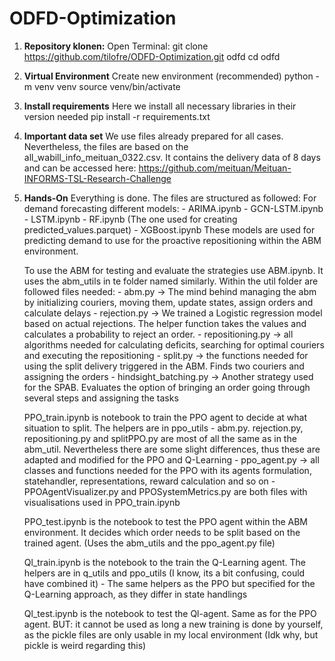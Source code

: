 # ODFD-Optimization


1. **Repository klonen:**
    Open Terminal:
    git clone https://github.com/tilofre/ODFD-Optimization.git odfd
    cd odfd

2. **Virtual Environment**
    Create new environment (recommended)
    python -m venv venv
    source venv/bin/activate 

3. **Install requirements**
    Here we install all necessary libraries in their version needed
    pip install -r requirements.txt

4. **Important data set**
    We use files already prepared for all cases. Nevertheless, the files are based on the all_wabill_info_meituan_0322.csv.
    It contains the delivery data of 8 days and can be accessed here: https://github.com/meituan/Meituan-INFORMS-TSL-Research-Challenge

5. **Hands-On**
    Everything is done. The files are structured as followed:
    For demand forecasting different models:
        - ARIMA.ipynb
        - GCN-LSTM.ipynb
        - LSTM.ipynb
        - RF.ipynb (The one used for creating predicted_values.parquet)
        - XGBoost.ipynb 
    These models are used for predicting demand to use for the proactive repositioning within the ABM environment.

    To use the ABM for testing and evaluate the strategies use ABM.ipynb. It uses the abm_utils in te folder named similarly.
    Within the util folder are followed files needed:
        - abm.py -> The mind behind managing the abm by initializing couriers, moving them, update states, assign orders and calculate delays
        - rejection.py -> We trained a Logistic regression model based on actual rejections. The helper function takes the values and calculates a probability to reject an order.
        - repositioning.py -> all algorithms needed for calculating deficits, searching for optimal couriers and executing the repositioning 
        - split.py -> the functions needed for using the split delivery triggered in the ABM. Finds two couriers and assigning the orders
        - hindsight_batching.py -> Another strategy used for the SPAB. Evaluates the option of bringing an order going through several steps and assigning the tasks

    PPO_train.ipynb is notebook to train the PPO agent to decide at what situation to split. The helpers are in ppo_utils
        - abm.py. rejection.py, repositioning.py and splitPPO.py are most of all the same as in the abm_util. Nevertheless there are some slight differences, thus these are adapted and modified for the PPO and Q-Learning
        - ppo_agent.py -> all classes and functions needed for the PPO with its agents formulation, statehandler, representations, reward calculation and so on
        - PPOAgentVisualizer.py and PPOSystemMetrics.py are both files with visualisations used in PPO_train.ipynb

    PPO_test.ipynb is the notebook to test the PPO agent within the ABM environment. It decides which order needs to be split based on the trained agent. (Uses the abm_utils and the ppo_agent.py file)

    Ql_train.ipynb is the notebook to the train the Q-Learning agent. The helpers are in q_utils and ppo_utils (I know, its a bit confusing, could have combined it)
        - The same helpers as the PPO but specified for the Q-Learning approach, as they differ in state handlings
    
    Ql_test.ipynb is the notebook to test the Ql-agent. Same as for the PPO agent. BUT: it cannot be used as long a new training is done by yourself, as the pickle files are only usable in my local environment (Idk why, but pickle is weird regarding this)